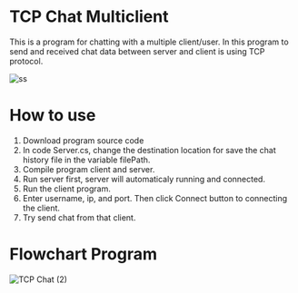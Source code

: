 # TCP Chat Multiclient

This is a program for chatting with a multiple client/user. In this program to send and received chat data between server and client is using TCP protocol. 

![ss](https://user-images.githubusercontent.com/49566412/124784126-d43c0800-df6f-11eb-8720-1c05628eb7dd.png)


# How to use

1. Download program source code
2. In code Server.cs, change the destination location for save the chat history file in the variable filePath.
3. Compile program client and server.
4. Run server first, server will automaticaly running and connected.
5. Run the client program.
6. Enter username, ip, and port. Then click Connect button to connecting the client.
7. Try send chat from that client.  

# Flowchart Program

![TCP Chat (2)](https://user-images.githubusercontent.com/49566412/124958970-ef2c7c00-e044-11eb-823b-34fea57143a9.png)


